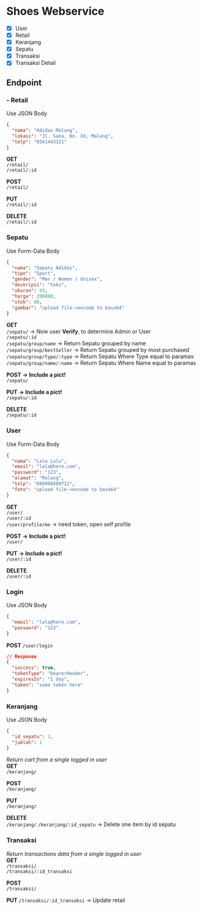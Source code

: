 # Shoes Webservice

- [x] User
- [x] Retail
- [x] Keranjang
- [x] Sepatu
- [x] Transaksi
- [x] Transaksi Detail

## Endpoint

### - Retail

Use JSON Body

```json
{
  "nama": "Adidas Malang",
  "lokasi": "Jl. Sana, No. XX, Malang",
  "telp": "0341443321"
}
```

**GET**  
`/retail/`  
`/retail/:id`

**POST**  
`/retail/`

**PUT**  
`/retail/:id`

**DELETE**  
`/retail/:id`

### Sepatu

Use Form-Data Body

```json
{
  "nama": "Sepatu Adidas",
  "tipe": "Sport",
  "gender": "Men / Women / Unisex",
  "deskripsi": "teks",
  "ukuran": 43,
  "harga": 200000,
  "stok": 88,
  "gambar": "upload file->encode to base64"
}
```

**GET**  
`/sepatu/` -> Now user **Verify**, to determine Admin or User  
`/sepatu/:id`  
`/sepatu/group/name` -> Return Sepatu grouped by name  
`/sepatu/group/bestSeller` -> Return Sepatu grouped by most purchased  
`/sepatu/group/type/:type` -> Return Sepatu Where Type equal to paramas  
`/sepatu/group/name/:name` -> Return Sepatu Where Name equal to paramas

**POST** **-> Include a pict!**  
`/sepatu/`

**PUT** **-> Include a pict!**  
`/sepatu/:id`

**DELETE**  
`/sepatu/:id`

### User

Use Form-Data Body

```json
{
  "nama": "Lala Lulu",
  "email": "lala@here.com",
  "password": "123",
  "alamat": "Malang",
  "telp": "089998889712",
  "foto": "upload file->encode to base64"
}
```

**GET**  
`/user/`  
`/user/:id`  
`/user/profile/me` -> need token, open self profile

**POST** **-> Include a pict!**  
`/user/`

**PUT** **-> Include a pict!**  
`/user/:id`

**DELETE**  
`/user/:id`

### Login

Use JSON Body

```json
{
  "email": "lala@here.com",
  "password": "123"
}
```

**POST**
`/user/login`

```json
// Response
{
  "success": true,
  "tokenType": "bearerHeader",
  "expiresIn": "1 day",
  "token": "some token here"
}
```

### Keranjang

Use JSON Body

```json
{
  "id_sepatu": 1,
  "jumlah": 1
}
```

_Return cart from a single logged in user_  
**GET**  
`/keranjang/`

**POST**  
`/keranjang/`

**PUT**  
`/keranjang/`

**DELETE**  
`/keranjang/`
`/keranjang/:id_sepatu` -> Delete one item by id sepatu

### Transaksi

_Return transactions data from a single logged in user_  
**GET**  
`/transaksi/`  
`/transaksi/:id_transaksi`

**POST**  
`/transaksi/`

**PUT**
`/transaksi/:id_transaksi` -> Update retail
